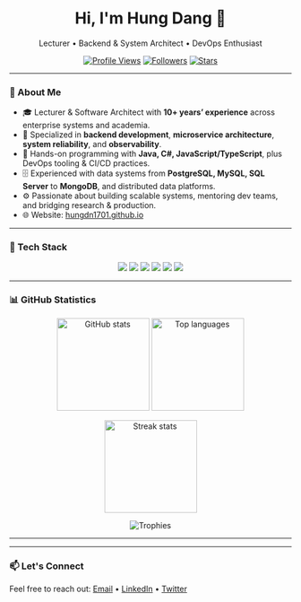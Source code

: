 <!-- Header -->
<h1 align="center">Hi, I'm Hung Dang 👋</h1>
<p align="center">
  Lecturer • Backend & System Architect • DevOps Enthusiast
</p>

<p align="center">
  <a href="https://github.com/hungdn1701"><img src="https://komarev.com/ghpvc/?username=hungdn1701&style=flat&label=Profile+Views" alt="Profile Views" /></a>
  <a href="https://github.com/hungdn1701?tab=followers"><img alt="Followers" src="https://img.shields.io/github/followers/hungdn1701?style=flat" /></a>
  <a href="https://github.com/hungdn1701"><img alt="Stars" src="https://img.shields.io/github/stars/hungdn1701?affiliations=OWNER&style=flat" /></a>
</p>

---

### 🧭 About Me

- 🎓 Lecturer & Software Architect with **10+ years’ experience** across enterprise systems and academia.  
- 🧠 Specialized in **backend development**, **microservice architecture**, **system reliability**, and **observability**.  
- 🧰 Hands-on programming with **Java, C#, JavaScript/TypeScript**, plus DevOps tooling & CI/CD practices.  
- 🗄️ Experienced with data systems from **PostgreSQL, MySQL, SQL Server** to **MongoDB**, and distributed data platforms.  
- ⚙️ Passionate about building scalable systems, mentoring dev teams, and bridging research & production.  
- 🌐 Website: [hungdn1701.github.io](https://hungdn1701.github.io)

---

### 🧩 Tech Stack

<p align="center">
  <img src="https://img.shields.io/badge/Java-007396?logo=java&logoColor=white" />
  <img src="https://img.shields.io/badge/C%23-239120?logo=c-sharp&logoColor=white" />
  <img src="https://img.shields.io/badge/TypeScript-3178C6?logo=typescript&logoColor=white" />
  <img src="https://img.shields.io/badge/PostgreSQL-4169E1?logo=postgresql&logoColor=white" />
  <img src="https://img.shields.io/badge/MongoDB-47A248?logo=mongodb&logoColor=white" />
  <img src="https://img.shields.io/badge/GitHub%20Actions-2088FF?logo=github-actions&logoColor=white" />
</p>

---

### 📊 GitHub Statistics

<p align="center">
  <img src="https://github-readme-stats.vercel.app/api?username=hungdn1701&show_icons=true&count_private=true&theme=tokyonight&hide_border=true" height="165" alt="GitHub stats" />
  <img src="https://github-readme-stats.vercel.app/api/top-langs/?username=hungdn1701&layout=compact&langs_count=8&theme=tokyonight&hide_border=true" height="165" alt="Top languages" />
</p>

<p align="center">
  <img src="https://streak-stats.demolab.com?user=hungdn1701&theme=tokyonight&hide_border=true" height="165" alt="Streak stats" />
</p>

<p align="center">
  <img src="https://github-profile-trophy.vercel.app/?username=hungdn1701&theme=tokyonight&no-bg=true&no-frame=true&margin-w=8&row=1" alt="Trophies" />
</p>

---



<!--START_SECTION:activity-->
<!--END_SECTION:activity-->

---

### 📫 Let's Connect
Feel free to reach out: [Email](hungdn@ptit.edu.vn) • [LinkedIn](#) • [Twitter](#)


